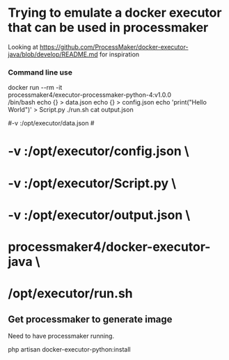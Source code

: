 # Trying to emulate a docker executor that can be used in processmaker

Looking at https://github.com/ProcessMaker/docker-executor-java/blob/develop/README.md for inspiration



### Command line use

docker run --rm -it \
  processmaker4/executor-processmaker-python-4:v1.0.0 \
  /bin/bash
echo {} > data.json
echo {} > config.json
echo 'print("Hello World")' > Script.py
./run.sh
cat output.json


#-v <path to local data.json>:/opt/executor/data.json \#
#  -v <path to local config.json>:/opt/executor/config.json \
#  -v <path to local Script.java>:/opt/executor/Script.py \
#  -v <path to local output.json>:/opt/executor/output.json \
#  processmaker4/docker-executor-java \
#  /opt/executor/run.sh

## Get processmaker to generate image

Need to have processmaker running.

php artisan docker-executor-python:install
